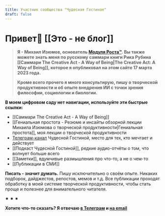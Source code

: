 ```yaml
---
title: Участник сообщества "Чудесная Гостиная"
draft: false
---
```

# Привет👋  [[Это - не блог]]

>**Я - Михаил Изюмов, основатель [Модуля Роста™](https://kto1.io/). Вы также можете знать меня по русскому саммари книги Рика Рубина [[Саммари The Creative Act - A Way of Being|The Creative Act: A Way of Being]], которое я опубликовал на этом сайте 17 марта 2023 года.**
>
>**Кроме всего прочего я много консультирую, пишу о творческой продуктивности и об опыте внедрения ИИ с точки зрения философии, социологии и биологии.**

**В моем цифровом саду нет навигации, используйте эти быстрые ссылки:**
- [[Саммари The Creative Act - A Way of Being]]
- [[Гениальная простота - Резюме и инсайты обзорной лекции Михаила Изюмова о творческой продуктивности|Гениальная простота]], моя лекции о творческой продуктивности
- [Телеграм-канал](https://t.me/izumov) Чудесной Гостиной, место для тех, кто мечтает и действует
- [[Подкаст Чудесной Гостиной]], редкие аудио-отчёты о том, что волнует больше всего
- [[Заметки]], вдумчивые размышления про что-то, а не о чем-то
- [[Публикации в СМИ]]

**Писать - значит думать.**
Пишу исключительно о своём опыте. Никаких подборок, дайджестов, репостов, мемов и т.д. Все публикации проходят обработку в моей системе творческой продуктивности, чтобы стать проще и полезнее для внимательного читателя.

✷ ✷ ✷

**Хотите что-то сказать? Я отвечаю [в Телеграм](https://t.me/mikhail_izumov) и <a href = "mailto: izumov@thecreativeact.ru">на email </a>**